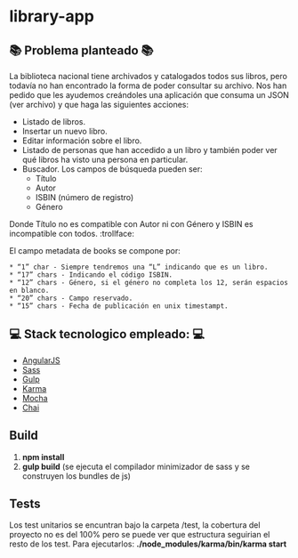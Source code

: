 # library-app
## :books: Problema planteado :books:

La biblioteca nacional tiene archivados y catalogados todos sus libros, pero todavía no han encontrado la forma de poder consultar su archivo. Nos han pedido que les ayudemos creándoles una aplicación que consuma un JSON (ver archivo) y que haga las siguientes acciones:

* Listado de libros.
* Insertar un nuevo libro.
* Editar información sobre el libro.
* Listado de personas que han accedido a un libro y también poder ver qué libros ha visto una persona en particular.
* Buscador. Los campos de búsqueda pueden ser:
    * Título
    * Autor
    * ISBIN (número de registro)
    * Género

Donde Título no es compatible con Autor ni con Género y ISBIN es incompatible con todos. :trollface:

El campo metadata de books se compone por:

    * “1” char - Siempre tendremos una “L” indicando que es un libro.
    * “17” chars - Indicando el código ISBIN.
    * “12” chars - Género, si el género no completa los 12, serán espacios en blanco.
    * “20” chars - Campo reservado.
    * “15” chars - Fecha de publicación en unix timestampt.

## :computer: Stack tecnologico empleado: :computer:
* [AngularJS](https://angularjs.org/)
* [Sass](http://sass-lang.com/)
* [Gulp](https://gulpjs.com/)
* [Karma](https://karma-runner.github.io/1.0/index.html)
* [Mocha](https://mochajs.org/")
* [Chai](http://chaijs.com/)

## Build
1. **npm install**
2. **gulp build** (se ejecuta el compilador minimizador de sass y se construyen los bundles de js)

## Tests

Los test unitarios se encuntran bajo la carpeta /test, la cobertura del proyecto no es del 100% pero se puede ver que estructura seguirian el resto de los test. Para ejecutarlos:
**./node_modules/karma/bin/karma start**


